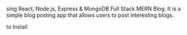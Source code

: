 sing React, Node.js, Express & MongoDB Full Stack MERN Blog. It is a simple blog posting app that allows users to post interesting blogs.

to Install
